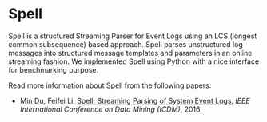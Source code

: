 # Spell

Spell is a structured Streaming Parser for Event Logs using an LCS (longest common subsequence) based approach. Spell parses unstructured log messages into structured message templates and parameters in an online streaming fashion. We implemented Spell using Python with a nice interface for benchmarking purpose.

Read more information about Spell from the following papers:

+ Min Du, Feifei Li. [Spell: Streaming Parsing of System Event Logs](https://www.cs.utah.edu/~lifeifei/papers/spell.pdf), *IEEE International Conference on Data Mining (ICDM)*, 2016.
